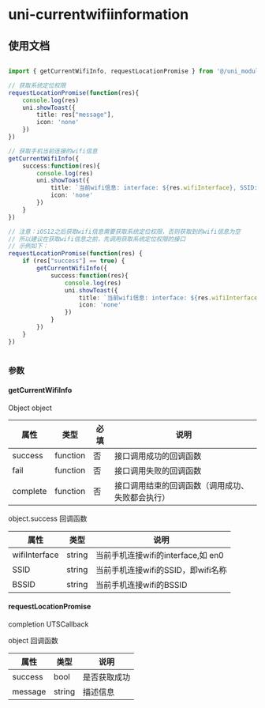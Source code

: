 # uni-currentwifiinformation

## 使用文档

```ts

import { getCurrentWifiInfo, requestLocationPromise } from '@/uni_modules/uni-wifiinformation';

// 获取系统定位权限
requestLocationPromise(function(res){
	console.log(res)
	uni.showToast({
		title: res["message"],
		icon: 'none'
	})
})

// 获取手机当前连接的wifi信息
getCurrentWifiInfo({
	success:function(res){
		console.log(res)
		uni.showToast({
			title: `当前wifi信息: interface: ${res.wifiInterface}, SSID: ${res.SSID}, BSSID: ${res.BSSID}` ,
			icon: 'none'
		})
	}
})

// 注意：iOS12之后获取wifi信息需要获取系统定位权限，否则获取到的wifi信息为空
// 所以建议在获取wifi信息之前，先调用获取系统定位权限的接口
// 示例如下：
requestLocationPromise(function(res) {
	if (res["success"] == true) {
		getCurrentWifiInfo({
			success:function(res){
				console.log(res)
				uni.showToast({
					title: `当前wifi信息: interface: ${res.wifiInterface}, SSID: ${res.SSID}, BSSID: ${res.BSSID}` ,
					icon: 'none'
				})
			}
		})
	}
})
				

```



### 参数
#### getCurrentWifiInfo

Object object

|属性|类型|必填|说明|
|----|---|----|----|
|success|function|否|接口调用成功的回调函数|
|fail|function|否|接口调用失败的回调函数|
|complete|function|否|接口调用结束的回调函数（调用成功、失败都会执行）|



object.success 回调函数


|属性|类型|说明|
|----|---|----|
|wifiInterface|string|当前手机连接wifi的interface,如 en0|
|SSID|string|当前手机连接wifi的SSID，即wifi名称|
|BSSID|string|当前手机连接wifi的BSSID|


#### requestLocationPromise

completion UTSCallback

object 回调函数

|属性|类型|说明|
|----|---|----|
|success|bool|是否获取成功|
|message|string|描述信息|
